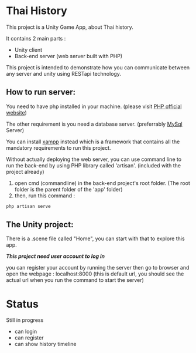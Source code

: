 # **Thai History**

This project is a Unity Game App, about Thai history.

It contains 2 main parts :
- Unity client
- Back-end server (web server built with PHP)

This project is intended to demonstrate how you can communicate between any server and unity using RESTapi technology.

## How to run server:

You need to have php installed in your machine. (please visit [PHP official website](http://www.php.net/))

The other requirement is you need a database server. (preferrably [MySql](https://dev.mysql.com/downloads/mysql/) Server)

You can install [xampp](https://www.apachefriends.org/index.html) instead which is a framework that contains all the mandatory requirements to run this project.

Without actually deploying the web server, you can use command line to run the back-end by using PHP library called 'artisan'. (included with the project already)

1. open cmd (commandline) in the back-end project's root folder. (The root folder is the parent folder of the 'app' folder)
2. then, run this command : 
```cmd
php artisan serve
```

## The Unity project:

There is a .scene file called "Home", you can start with that to explore this app.

**_This project need user account to log in_**

you can register your account by running the server then go to browser and open the webpage : localhost:8000 (this is default url, you should see the actual url when you run the command to start the server)

# **Status**

Still in progress

- can login
- can register
- can show history timeline
